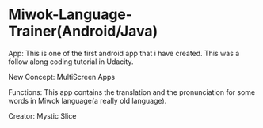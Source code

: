 # Miwok-Language-Trainer(Android/Java)

App:
This is one of the first android app that i have created. This was a follow along coding tutorial in Udacity. 

New Concept:
MultiScreen Apps

Functions:
This app contains the translation and the pronunciation for some words in Miwok language(a really old language).

Creator:
Mystic Slice
